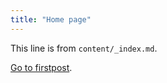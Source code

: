 ```yaml
---
title: "Home page"
---
```


This line is from `content/_index.md`.

[Go to firstpost](/firstpost/).

